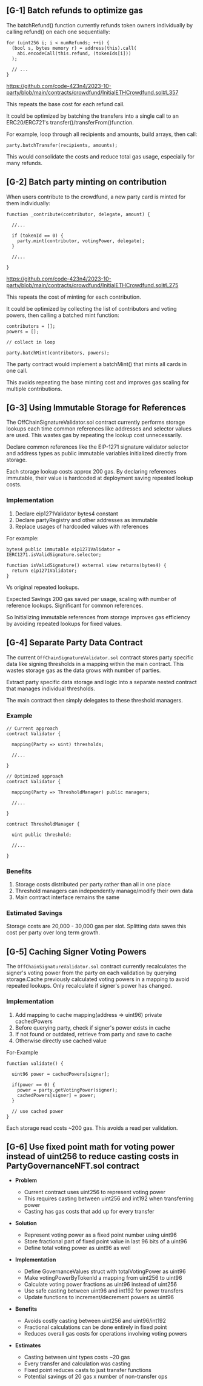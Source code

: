 ## [G-1] Batch refunds to optimize gas

The batchRefund() function currently refunds token owners individually by calling refund() on each one sequentially:

```solidity
for (uint256 i; i < numRefunds; ++i) {
  (bool s, bytes memory r) = address(this).call(
    abi.encodeCall(this.refund, (tokenIds[i]))
  );

  // ...
}
```

https://github.com/code-423n4/2023-10-party/blob/main/contracts/crowdfund/InitialETHCrowdfund.sol#L357

This repeats the base cost for each refund call.

It could be optimized by batching the transfers into a single call to an ERC20/ERC721's transfer()/transferFrom()function.

For example, loop through all recipients and amounts, build arrays, then call:

```solidity
party.batchTransfer(recipients, amounts);
```

This would consolidate the costs and reduce total gas usage, especially for many refunds.

## [G-2] Batch party minting on contribution

When users contribute to the crowdfund, a new party card is minted for them individually:

```solidity
function _contribute(contributor, delegate, amount) {

  //...

  if (tokenId == 0) {
    party.mint(contributor, votingPower, delegate);
  }

  //...

}
```

https://github.com/code-423n4/2023-10-party/blob/main/contracts/crowdfund/InitialETHCrowdfund.sol#L275

This repeats the cost of minting for each contribution.

It could be optimized by collecting the list of contributors and voting powers, then calling a batched mint function:

```solidity
contributors = [];
powers = [];

// collect in loop

party.batchMint(contributors, powers);
```

The party contract would implement a batchMint() that mints all cards in one call.

This avoids repeating the base minting cost and improves gas scaling for multiple contributions.

## [G-3] Using Immutable Storage for References

The OffChainSignatureValidator.sol contract currently performs storage lookups each time common references like addresses and selector values are used. This wastes gas by repeating the lookup cost unnecessarily.

Declare common references like the EIP-1271 signature validator selector and address types as public immutable variables initialized directly from storage.

Each storage lookup costs approx 200 gas. By declaring references immutable, their value is hardcoded at deployment saving repeated lookup costs.

### Implementation

1. Declare eip1271Validator bytes4 constant
2. Declare partyRegistry and other addresses as immutable
3. Replace usages of hardcoded values with references

For example:

```solidity
bytes4 public immutable eip1271Validator = IERC1271.isValidSignature.selector;

function isValidSignature() external view returns(bytes4) {
  return eip1271Validator;
}
```

Vs original repeated lookups.

Expected Savings 200 gas saved per usage, scaling with number of reference lookups. Significant for common references.

So Initializing immutable references from storage improves gas efficiency by avoiding repeated lookups for fixed values.

## [G-4] Separate Party Data Contract

The current `OffChainSignatureValidator.sol` contract stores party specific data like signing thresholds in a mapping within the main contract. This wastes storage gas as the data grows with number of parties.

Extract party specific data storage and logic into a separate nested contract that manages individual thresholds.

The main contract then simply delegates to these threshold managers.

### Example

```solidity
// Current approach
contract Validator {

  mapping(Party => uint) thresholds;

  //...

}

// Optimized approach
contract Validator {

  mapping(Party => ThresholdManager) public managers;

  //...

}

contract ThresholdManager {

  uint public threshold;

  //...

}

```

### Benefits

1. Storage costs distributed per party rather than all in one place
2. Threshold managers can independently manage/modify their own data
3. Main contract interface remains the same

### Estimated Savings

Storage costs are 20,000 - 30,000 gas per slot. Splitting data saves this cost per party over long term growth.

## [G-5] Caching Signer Voting Powers

The `OffChainSignatureValidator.sol` contract currently recalculates the signer's voting power from the party on each validation by querying storage.Cache previously calculated voting powers in a mapping to avoid repeated lookups. Only recalculate if signer's power has changed.

### Implementation

1. Add mapping to cache mapping(address => uint96) private cachedPowers
2. Before querying party, check if signer's power exists in cache
3. If not found or outdated, retrieve from party and save to cache
4. Otherwise directly use cached value

For-Example

```solidity
function validate() {

  uint96 power = cachedPowers[signer];

  if(power == 0) {
    power = party.getVotingPower(signer);
    cachedPowers[signer] = power;
  }

  // use cached power
}
```

Each storage read costs ~200 gas. This avoids a read per validation.

## [G-6] Use fixed point math for voting power instead of uint256 to reduce casting costs in PartyGovernanceNFT.sol contract

- **Problem**

  - Current contract uses uint256 to represent voting power
  - This requires casting between uint256 and int192 when transferring power
  - Casting has gas costs that add up for every transfer

- **Solution**

  - Represent voting power as a fixed point number using uint96
  - Store fractional part of fixed point value in last 96 bits of a uint96
  - Define total voting power as uint96 as well

- **Implementation**

  - Define GovernanceValues struct with totalVotingPower as uint96
  - Make votingPowerByTokenId a mapping from uint256 to uint96
  - Calculate voting power fractions as uint96 instead of uint256
  - Use safe casting between uint96 and int192 for power transfers
  - Update functions to increment/decrement powers as uint96

- **Benefits**

  - Avoids costly casting between uint256 and uint96/int192
  - Fractional calculations can be done entirely in fixed point
  - Reduces overall gas costs for operations involving voting powers

- **Estimates**

  - Casting between uint types costs ~20 gas
  - Every transfer and calculation was casting
  - Fixed point reduces casts to just transfer functions
  - Potential savings of 20 gas x number of non-transfer ops